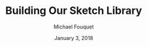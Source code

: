 ---
date: January 3, 2018
title: Building Our Sketch Library
author: Michael Fouquet
link: https://medium.com/in-the-hudl/building-our-sketch-library-cd8c925e566
description: Here are some of the decisions we arrived at and lessons we learned as we put our design system into a Library. Since launch, we’ve received a lot of feedback on how much time has been saved by using the library.
tags:
- sketch

# ================================
# ARTICLE TAGS AVAILABLE
# ================================
# animation
# code
# contribution
# design-tokens
# leadership
# patterns
# process
# sketch
# ================================
---